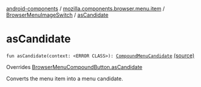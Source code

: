 [android-components](../../index.md) / [mozilla.components.browser.menu.item](../index.md) / [BrowserMenuImageSwitch](index.md) / [asCandidate](./as-candidate.md)

# asCandidate

`fun asCandidate(context: <ERROR CLASS>): `[`CompoundMenuCandidate`](../../mozilla.components.concept.menu.candidate/-compound-menu-candidate/index.md) [(source)](https://github.com/mozilla-mobile/android-components/blob/master/components/browser/menu/src/main/java/mozilla/components/browser/menu/item/BrowserMenuImageSwitch.kt#L47)

Overrides [BrowserMenuCompoundButton.asCandidate](../-browser-menu-compound-button/as-candidate.md)

Converts the menu item into a menu candidate.

